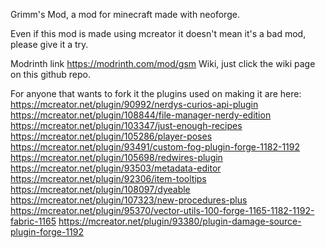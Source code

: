 Grimm's Mod, a mod for minecraft made with neoforge.

Even if this mod is made using mcreator it doesn't mean it's a bad mod, please give it a try.

Modrinth link https://modrinth.com/mod/gsm
Wiki, just click the wiki page on this github repo.


For anyone that wants to fork it the plugins used on making it are here:
https://mcreator.net/plugin/90992/nerdys-curios-api-plugin
https://mcreator.net/plugin/108844/file-manager-nerdy-edition
https://mcreator.net/plugin/103347/just-enough-recipes
https://mcreator.net/plugin/105286/player-poses
https://mcreator.net/plugin/93491/custom-fog-plugin-forge-1182-1192
https://mcreator.net/plugin/105698/redwires-plugin
https://mcreator.net/plugin/93503/metadata-editor
https://mcreator.net/plugin/92306/item-tooltips
https://mcreator.net/plugin/108097/dyeable
https://mcreator.net/plugin/107323/new-procedures-plus
https://mcreator.net/plugin/95370/vector-utils-100-forge-1165-1182-1192-fabric-1165
https://mcreator.net/plugin/93380/plugin-damage-source-plugin-forge-1192
